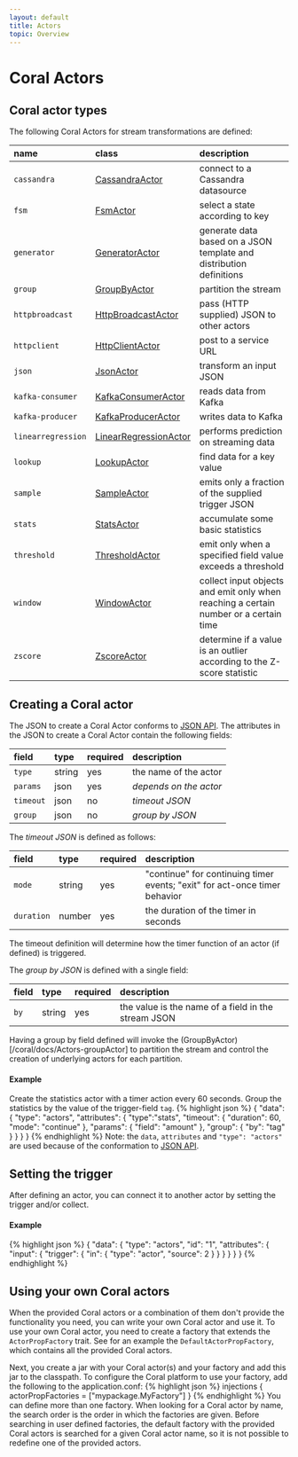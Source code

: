 ```yaml
---
layout: default
title: Actors
topic: Overview
---
```

<!--
   Licensed to the Apache Software Foundation (ASF) under one or more
   contributor license agreements.  See the NOTICE file distributed with
   this work for additional information regarding copyright ownership.
   The ASF licenses this file to You under the Apache License, Version 2.0
   (the "License"); you may not use this file except in compliance with
   the License.  You may obtain a copy of the License at

       http://www.apache.org/licenses/LICENSE-2.0

   Unless required by applicable law or agreed to in writing, software
   distributed under the License is distributed on an "AS IS" BASIS,
   WITHOUT WARRANTIES OR CONDITIONS OF ANY KIND, either express or implied.
   See the License for the specific language governing permissions and
   limitations under the License.
-->

# Coral Actors

## Coral actor types
The following Coral Actors for stream transformations are defined:

name             | class | description
:----------------| :---- | :----------
`cassandra`      | [CassandraActor](/coral/docs/Actors-CassandraActor.html) | connect to a Cassandra datasource
`fsm`            | [FsmActor](/coral/docs/Actors-FsmActor.html) | select a state according to key
`generator`      | [GeneratorActor](/coral/docs/Actors-GeneratorActor.html) | generate data based on a JSON template and distribution definitions
`group`          | [GroupByActor](/coral/docs/Actors-GroupByActor.html) | partition the stream
`httpbroadcast`  | [HttpBroadcastActor](/coral/docs/Actors-HttpBroadcastActor.html) | pass (HTTP supplied) JSON to other actors
`httpclient`     | [HttpClientActor](/coral/docs/Actors-HttpClientActor.html) | post to a service URL
`json`           | [JsonActor](/coral/docs/Actors-JsonActor.html) | transform an input JSON
`kafka-consumer` | [KafkaConsumerActor](/coral/docs/Actors-KafkaConsumerActor.html) | reads data from Kafka
`kafka-producer` | [KafkaProducerActor](/coral/docs/Actors-KafkaProducerActor.html) | writes data to Kafka
`linearregression`| [LinearRegressionActor](/coral/docs/Actors-LinearRegressionActor.html) | performs prediction on streaming data
`lookup`         | [LookupActor](/coral/docs/Actors-LookupActor.html) | find data for a key value
`sample`         | [SampleActor](/coral/docs/Actors-SampleActor.html) | emits only a fraction of the supplied trigger JSON
`stats`          | [StatsActor](/coral/docs/Actors-StatsActor.html) | accumulate some basic statistics
`threshold`      | [ThresholdActor](/coral/docs/Actors-ThresholdActor.html) | emit only when a specified field value exceeds a threshold
`window`         | [WindowActor](/coral/docs/Actors-WindowActor.html) | collect input objects and emit only when reaching a certain number or a certain time
`zscore`         | [ZscoreActor](/coral/docs/Actors-ZscoreActor.html) | determine if a value is an outlier according to the Z-score statistic

## Creating a Coral actor
The JSON to create a Coral Actor conforms to [JSON API](http://jsonapi.org/). The attributes in the JSON to create a Coral Actor contain the following fields:

field     | type     | required | description
:-------- | :------- | :------- | :------------
`type`    | string   | yes | the name of the actor
`params`  | json     | yes | _depends on the actor_
`timeout` | json     | no  | _timeout JSON_
`group`   | json     | no  | _group by JSON_

The _timeout JSON_ is defined as follows:

field | type | required | description
:---- | :--- | :--- | :---------
`mode`     | string | yes | "continue" for continuing timer events; "exit" for act-once timer behavior
`duration` | number | yes | the duration of the timer in seconds

The timeout definition will determine how the timer function of an actor (if defined) is triggered.

The _group by JSON_ is defined with a single field:

field | type   | required | description
:---- | :----- | :------- | :---------
`by`  | string | yes | the value is the name of a field in the stream JSON

Having a group by field defined will invoke the (GroupByActor)[/coral/docs/Actors-groupActor] to partition the stream and control the creation of underlying actors for each partition.

#### Example
Create the statistics actor with a timer action every 60 seconds.
Group the statistics by the value of the trigger-field `tag`.
{% highlight json %}
{
  "data": {
    "type": "actors",
    "attributes": {
      "type":"stats",
      "timeout": {
        "duration": 60,
        "mode": "continue"
      },
      "params": {
        "field": "amount"
      },
      "group": {
        "by": "tag"
      }
    }
  }
}
{% endhighlight %}
Note: the `data`, `attributes` and `"type": "actors"` are used because of the conformation to [JSON API](http://jsonapi.org/).

## Setting the trigger
After defining an actor, you can connect it to another actor by setting the trigger and/or collect.

#### Example
{% highlight json %}
{
  "data": {
    "type": "actors",
    "id": "1",
    "attributes": {
      "input": {
        "trigger": {
          "in": {
            "type": "actor",
            "source": 2
          }
        }
      }
    }
  }
}
{% endhighlight %}

## Using your own Coral actors
When the provided Coral actors or a combination of them don't provide the functionality you need, you can write your own Coral actor and use it. To use your own Coral actor, you need to create a factory that extends the `ActorPropFactory` trait.
See for an example the `DefaultActorPropFactory`, which contains all the provided Coral actors.

Next, you create a jar with your Coral actor(s) and your factory and add this jar to the classpath. To configure the Coral platform to use your factory, add the following to the application.conf:
{% highlight json %}
injections {
    actorPropFactories = ["mypackage.MyFactory"]
}
{% endhighlight %}
You can define more than one factory. When looking for a Coral actor by name, the search order is the order in which the factories are given. Before searching in user defined factories,
the default factory with the provided Coral actors is searched for a given Coral actor name, so it is not possible to redefine one of the provided actors.